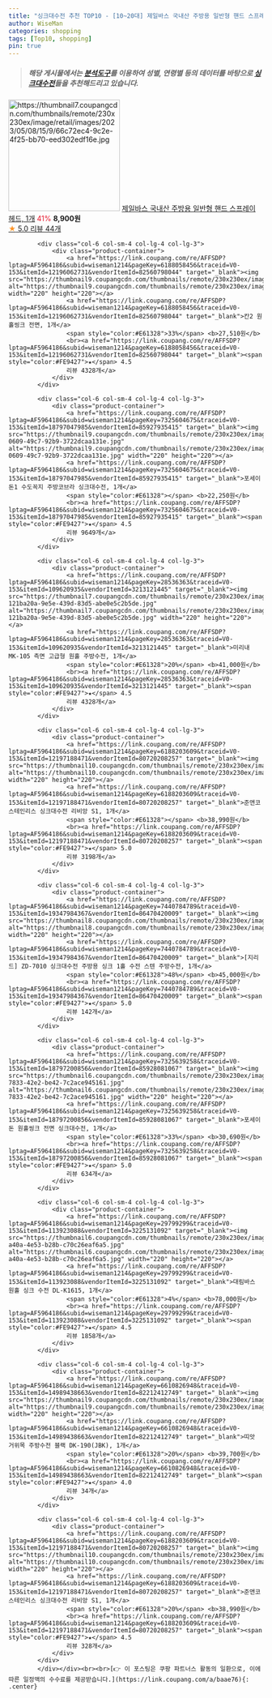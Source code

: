 ```yaml
---
title: "싱크대수전 추천 TOP10 - [10~20대] 제일바스 국내산 주방용 일반형 핸드 스프레이 헤드, 1개"
author: WiseMan
categories: shopping
tags: [Top10, shopping]
pin: true
---
```


> ##### 해당 게시물에서는 [**분석도구**](https://itemscout.io/)를 이용하여 **성별**, **연령별** 등의 데이터를 바탕으로 [**싱크대수전**](https://link.coupang.com/a/baae76)들을 추천해드리고 있습니다.
<div class="container"><div class="row">
            <div class="col-6 col-sm-4 col-lg-4 col-lg-3">
                <div class="product-container">
                    <a href="https://link.coupang.com/re/AFFSDP?lptag=AF5964186&subid=wiseman1214&pageKey=7320416763&traceid=V0-153&itemId=18774121150&vendorItemId=85905667355" target="_blank"><img src="https://thumbnail7.coupangcdn.com/thumbnails/remote/230x230ex/image/retail/images/2023/05/08/15/9/66c72ec4-9c2e-4f25-bb70-eed302edf16e.jpg" alt="https://thumbnail7.coupangcdn.com/thumbnails/remote/230x230ex/image/retail/images/2023/05/08/15/9/66c72ec4-9c2e-4f25-bb70-eed302edf16e.jpg" width="220" height="220"></a>
                    <a href="https://link.coupang.com/re/AFFSDP?lptag=AF5964186&subid=wiseman1214&pageKey=7320416763&traceid=V0-153&itemId=18774121150&vendorItemId=85905667355" target="_blank">제일바스 국내산 주방용 일반형 핸드 스프레이 헤드, 1개</a>
                    <span style="color:#E61328">41%</span> <b>8,900원</b>
                    <br><a href="https://link.coupang.com/re/AFFSDP?lptag=AF5964186&subid=wiseman1214&pageKey=7320416763&traceid=V0-153&itemId=18774121150&vendorItemId=85905667355" target="_blank"><span style="color:#FE9427">★</span> 5.0
                    리뷰 44개</a>
                </div>
            </div>
            
            <div class="col-6 col-sm-4 col-lg-4 col-lg-3">
                <div class="product-container">
                    <a href="https://link.coupang.com/re/AFFSDP?lptag=AF5964186&subid=wiseman1214&pageKey=6188058456&traceid=V0-153&itemId=12196062731&vendorItemId=82560798044" target="_blank"><img src="https://thumbnail9.coupangcdn.com/thumbnails/remote/230x230ex/image/vendor_inventory/9893/6d29cb5a16cfff47fbbf6d46f3f4844805dd61bc398bb424294b618d70c6.jpg" alt="https://thumbnail9.coupangcdn.com/thumbnails/remote/230x230ex/image/vendor_inventory/9893/6d29cb5a16cfff47fbbf6d46f3f4844805dd61bc398bb424294b618d70c6.jpg" width="220" height="220"></a>
                    <a href="https://link.coupang.com/re/AFFSDP?lptag=AF5964186&subid=wiseman1214&pageKey=6188058456&traceid=V0-153&itemId=12196062731&vendorItemId=82560798044" target="_blank">칸2 원홀씽크 전면, 1개</a>
                    <span style="color:#E61328">33%</span> <b>27,510원</b>
                    <br><a href="https://link.coupang.com/re/AFFSDP?lptag=AF5964186&subid=wiseman1214&pageKey=6188058456&traceid=V0-153&itemId=12196062731&vendorItemId=82560798044" target="_blank"><span style="color:#FE9427">★</span> 4.5
                    리뷰 4328개</a>
                </div>
            </div>
            
            <div class="col-6 col-sm-4 col-lg-4 col-lg-3">
                <div class="product-container">
                    <a href="https://link.coupang.com/re/AFFSDP?lptag=AF5964186&subid=wiseman1214&pageKey=7325604675&traceid=V0-153&itemId=18797047985&vendorItemId=85927935415" target="_blank"><img src="https://thumbnail9.coupangcdn.com/thumbnails/remote/230x230ex/image/retail/images/2023/05/10/16/1/8c640bd2-0609-49c7-92b9-3722dcaa131e.jpg" alt="https://thumbnail9.coupangcdn.com/thumbnails/remote/230x230ex/image/retail/images/2023/05/10/16/1/8c640bd2-0609-49c7-92b9-3722dcaa131e.jpg" width="220" height="220"></a>
                    <a href="https://link.coupang.com/re/AFFSDP?lptag=AF5964186&subid=wiseman1214&pageKey=7325604675&traceid=V0-153&itemId=18797047985&vendorItemId=85927935415" target="_blank">포세이돈1 수도꼭지 주방코브라 싱크대수전, 1개</a>
                    <span style="color:#E61328"></span> <b>22,250원</b>
                    <br><a href="https://link.coupang.com/re/AFFSDP?lptag=AF5964186&subid=wiseman1214&pageKey=7325604675&traceid=V0-153&itemId=18797047985&vendorItemId=85927935415" target="_blank"><span style="color:#FE9427">★</span> 4.5
                    리뷰 9649개</a>
                </div>
            </div>
            
            <div class="col-6 col-sm-4 col-lg-4 col-lg-3">
                <div class="product-container">
                    <a href="https://link.coupang.com/re/AFFSDP?lptag=AF5964186&subid=wiseman1214&pageKey=28536363&traceid=V0-153&itemId=109620935&vendorItemId=3213121445" target="_blank"><img src="https://thumbnail7.coupangcdn.com/thumbnails/remote/230x230ex/image/retail/images/4278501618292733-121ba20a-9e5e-439d-83d5-abe0e5c2b5de.jpg" alt="https://thumbnail7.coupangcdn.com/thumbnails/remote/230x230ex/image/retail/images/4278501618292733-121ba20a-9e5e-439d-83d5-abe0e5c2b5de.jpg" width="220" height="220"></a>
                    <a href="https://link.coupang.com/re/AFFSDP?lptag=AF5964186&subid=wiseman1214&pageKey=28536363&traceid=V0-153&itemId=109620935&vendorItemId=3213121445" target="_blank">미리내 MK-105 측면 고급형 원홀 주방수전, 1개</a>
                    <span style="color:#E61328">20%</span> <b>41,000원</b>
                    <br><a href="https://link.coupang.com/re/AFFSDP?lptag=AF5964186&subid=wiseman1214&pageKey=28536363&traceid=V0-153&itemId=109620935&vendorItemId=3213121445" target="_blank"><span style="color:#FE9427">★</span> 4.5
                    리뷰 4328개</a>
                </div>
            </div>
            
            <div class="col-6 col-sm-4 col-lg-4 col-lg-3">
                <div class="product-container">
                    <a href="https://link.coupang.com/re/AFFSDP?lptag=AF5964186&subid=wiseman1214&pageKey=6188203609&traceid=V0-153&itemId=12197188471&vendorItemId=80720208257" target="_blank"><img src="https://thumbnail10.coupangcdn.com/thumbnails/remote/230x230ex/image/vendor_inventory/5d58/b6a823665747a02cc7f944e0a1c52dfa765c4bbfd1a5f3836cf76e492de0.png" alt="https://thumbnail10.coupangcdn.com/thumbnails/remote/230x230ex/image/vendor_inventory/5d58/b6a823665747a02cc7f944e0a1c52dfa765c4bbfd1a5f3836cf76e492de0.png" width="220" height="220"></a>
                    <a href="https://link.coupang.com/re/AFFSDP?lptag=AF5964186&subid=wiseman1214&pageKey=6188203609&traceid=V0-153&itemId=12197188471&vendorItemId=80720208257" target="_blank">준앤코 스테인리스 싱크대수전 리비앙 S1, 1개</a>
                    <span style="color:#E61328"></span> <b>38,990원</b>
                    <br><a href="https://link.coupang.com/re/AFFSDP?lptag=AF5964186&subid=wiseman1214&pageKey=6188203609&traceid=V0-153&itemId=12197188471&vendorItemId=80720208257" target="_blank"><span style="color:#FE9427">★</span> 5.0
                    리뷰 3198개</a>
                </div>
            </div>
            
            <div class="col-6 col-sm-4 col-lg-4 col-lg-3">
                <div class="product-container">
                    <a href="https://link.coupang.com/re/AFFSDP?lptag=AF5964186&subid=wiseman1214&pageKey=7440784789&traceid=V0-153&itemId=19347984367&vendorItemId=86470420009" target="_blank"><img src="https://thumbnail8.coupangcdn.com/thumbnails/remote/230x230ex/image/vendor_inventory/a450/6e5051b95b315c4105ddf7654f13ba9b2f4c00d12489ad8ba18635a8baef.jpg" alt="https://thumbnail8.coupangcdn.com/thumbnails/remote/230x230ex/image/vendor_inventory/a450/6e5051b95b315c4105ddf7654f13ba9b2f4c00d12489ad8ba18635a8baef.jpg" width="220" height="220"></a>
                    <a href="https://link.coupang.com/re/AFFSDP?lptag=AF5964186&subid=wiseman1214&pageKey=7440784789&traceid=V0-153&itemId=19347984367&vendorItemId=86470420009" target="_blank">[지리드] ZD-7010 싱크대수전 주방용 싱크 1홀 수전 스텐 주방수전, 1개</a>
                    <span style="color:#E61328">48%</span> <b>45,000원</b>
                    <br><a href="https://link.coupang.com/re/AFFSDP?lptag=AF5964186&subid=wiseman1214&pageKey=7440784789&traceid=V0-153&itemId=19347984367&vendorItemId=86470420009" target="_blank"><span style="color:#FE9427">★</span> 5.0
                    리뷰 142개</a>
                </div>
            </div>
            
            <div class="col-6 col-sm-4 col-lg-4 col-lg-3">
                <div class="product-container">
                    <a href="https://link.coupang.com/re/AFFSDP?lptag=AF5964186&subid=wiseman1214&pageKey=7325639258&traceid=V0-153&itemId=18797200856&vendorItemId=85928081067" target="_blank"><img src="https://thumbnail6.coupangcdn.com/thumbnails/remote/230x230ex/image/retail/images/2023/05/10/17/2/73379a31-7833-42e2-be42-7c2ace945161.jpg" alt="https://thumbnail6.coupangcdn.com/thumbnails/remote/230x230ex/image/retail/images/2023/05/10/17/2/73379a31-7833-42e2-be42-7c2ace945161.jpg" width="220" height="220"></a>
                    <a href="https://link.coupang.com/re/AFFSDP?lptag=AF5964186&subid=wiseman1214&pageKey=7325639258&traceid=V0-153&itemId=18797200856&vendorItemId=85928081067" target="_blank">포세이돈 원홀씽크 전면 싱크대수전, 1개</a>
                    <span style="color:#E61328">33%</span> <b>30,690원</b>
                    <br><a href="https://link.coupang.com/re/AFFSDP?lptag=AF5964186&subid=wiseman1214&pageKey=7325639258&traceid=V0-153&itemId=18797200856&vendorItemId=85928081067" target="_blank"><span style="color:#FE9427">★</span> 5.0
                    리뷰 634개</a>
                </div>
            </div>
            
            <div class="col-6 col-sm-4 col-lg-4 col-lg-3">
                <div class="product-container">
                    <a href="https://link.coupang.com/re/AFFSDP?lptag=AF5964186&subid=wiseman1214&pageKey=29799299&traceid=V0-153&itemId=113923088&vendorItemId=3225131092" target="_blank"><img src="https://thumbnail6.coupangcdn.com/thumbnails/remote/230x230ex/image/retail/images/2017/08/03/10/0/2713d7a8-a40a-4e53-b28b-c70c26eaf6a5.jpg" alt="https://thumbnail6.coupangcdn.com/thumbnails/remote/230x230ex/image/retail/images/2017/08/03/10/0/2713d7a8-a40a-4e53-b28b-c70c26eaf6a5.jpg" width="220" height="220"></a>
                    <a href="https://link.coupang.com/re/AFFSDP?lptag=AF5964186&subid=wiseman1214&pageKey=29799299&traceid=V0-153&itemId=113923088&vendorItemId=3225131092" target="_blank">대림바스 원홀 싱크 수전 DL-K1615, 1개</a>
                    <span style="color:#E61328">4%</span> <b>78,000원</b>
                    <br><a href="https://link.coupang.com/re/AFFSDP?lptag=AF5964186&subid=wiseman1214&pageKey=29799299&traceid=V0-153&itemId=113923088&vendorItemId=3225131092" target="_blank"><span style="color:#FE9427">★</span> 4.5
                    리뷰 1858개</a>
                </div>
            </div>
            
            <div class="col-6 col-sm-4 col-lg-4 col-lg-3">
                <div class="product-container">
                    <a href="https://link.coupang.com/re/AFFSDP?lptag=AF5964186&subid=wiseman1214&pageKey=6610826948&traceid=V0-153&itemId=14989438663&vendorItemId=82212412749" target="_blank"><img src="https://thumbnail9.coupangcdn.com/thumbnails/remote/230x230ex/image/vendor_inventory/43cc/447644ad467f56af695cef0b8ab957bb8b6b5976e966eeac893278046a82.png" alt="https://thumbnail9.coupangcdn.com/thumbnails/remote/230x230ex/image/vendor_inventory/43cc/447644ad467f56af695cef0b8ab957bb8b6b5976e966eeac893278046a82.png" width="220" height="220"></a>
                    <a href="https://link.coupang.com/re/AFFSDP?lptag=AF5964186&subid=wiseman1214&pageKey=6610826948&traceid=V0-153&itemId=14989438663&vendorItemId=82212412749" target="_blank">띠앗 거위목 주방수전 블랙 DK-190(JBK), 1개</a>
                    <span style="color:#E61328">20%</span> <b>39,700원</b>
                    <br><a href="https://link.coupang.com/re/AFFSDP?lptag=AF5964186&subid=wiseman1214&pageKey=6610826948&traceid=V0-153&itemId=14989438663&vendorItemId=82212412749" target="_blank"><span style="color:#FE9427">★</span> 4.0
                    리뷰 34개</a>
                </div>
            </div>
            
            <div class="col-6 col-sm-4 col-lg-4 col-lg-3">
                <div class="product-container">
                    <a href="https://link.coupang.com/re/AFFSDP?lptag=AF5964186&subid=wiseman1214&pageKey=6188203609&traceid=V0-153&itemId=12197188471&vendorItemId=80720208257" target="_blank"><img src="https://thumbnail10.coupangcdn.com/thumbnails/remote/230x230ex/image/vendor_inventory/5d58/b6a823665747a02cc7f944e0a1c52dfa765c4bbfd1a5f3836cf76e492de0.png" alt="https://thumbnail10.coupangcdn.com/thumbnails/remote/230x230ex/image/vendor_inventory/5d58/b6a823665747a02cc7f944e0a1c52dfa765c4bbfd1a5f3836cf76e492de0.png" width="220" height="220"></a>
                    <a href="https://link.coupang.com/re/AFFSDP?lptag=AF5964186&subid=wiseman1214&pageKey=6188203609&traceid=V0-153&itemId=12197188471&vendorItemId=80720208257" target="_blank">준앤코 스테인리스 싱크대수전 리비앙 S1, 1개</a>
                    <span style="color:#E61328">20%</span> <b>38,990원</b>
                    <br><a href="https://link.coupang.com/re/AFFSDP?lptag=AF5964186&subid=wiseman1214&pageKey=6188203609&traceid=V0-153&itemId=12197188471&vendorItemId=80720208257" target="_blank"><span style="color:#FE9427">★</span> 4.5
                    리뷰 328개</a>
                </div>
            </div>
            </div></div><br><br>[👉 이 포스팅은 쿠팡 파트너스 활동의 일환으로, 이에 따른 일정액의 수수료를 제공받습니다.](https://link.coupang.com/a/baae76){: .center}
